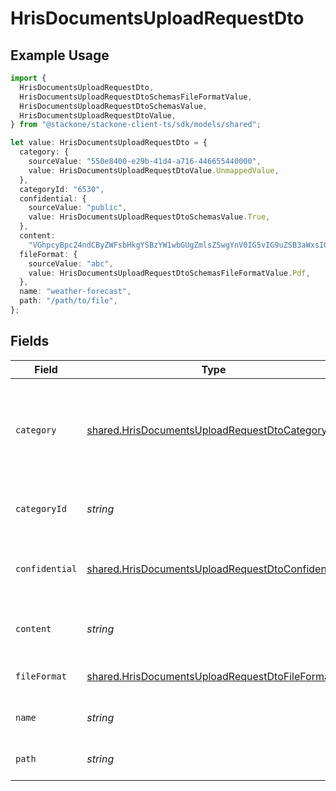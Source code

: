 # HrisDocumentsUploadRequestDto

## Example Usage

```typescript
import {
  HrisDocumentsUploadRequestDto,
  HrisDocumentsUploadRequestDtoSchemasFileFormatValue,
  HrisDocumentsUploadRequestDtoSchemasValue,
  HrisDocumentsUploadRequestDtoValue,
} from "@stackone/stackone-client-ts/sdk/models/shared";

let value: HrisDocumentsUploadRequestDto = {
  category: {
    sourceValue: "550e8400-e29b-41d4-a716-446655440000",
    value: HrisDocumentsUploadRequestDtoValue.UnmappedValue,
  },
  categoryId: "6530",
  confidential: {
    sourceValue: "public",
    value: HrisDocumentsUploadRequestDtoSchemasValue.True,
  },
  content:
    "VGhpcyBpc24ndCByZWFsbHkgYSBzYW1wbGUgZmlsZSwgYnV0IG5vIG9uZSB3aWxsIGV2ZXIga25vdyE",
  fileFormat: {
    sourceValue: "abc",
    value: HrisDocumentsUploadRequestDtoSchemasFileFormatValue.Pdf,
  },
  name: "weather-forecast",
  path: "/path/to/file",
};
```

## Fields

| Field                                                                                                                       | Type                                                                                                                        | Required                                                                                                                    | Description                                                                                                                 | Example                                                                                                                     |
| --------------------------------------------------------------------------------------------------------------------------- | --------------------------------------------------------------------------------------------------------------------------- | --------------------------------------------------------------------------------------------------------------------------- | --------------------------------------------------------------------------------------------------------------------------- | --------------------------------------------------------------------------------------------------------------------------- |
| `category`                                                                                                                  | [shared.HrisDocumentsUploadRequestDtoCategory](../../../sdk/models/shared/hrisdocumentsuploadrequestdtocategory.md)         | :heavy_minus_sign:                                                                                                          | The category to be associated with the file to be uploaded. Id will take precedence over name.                              | {<br/>"name": "reports",<br/>"id": "550e8400-e29b-41d4-a716-446655440000"<br/>}                                             |
| `categoryId`                                                                                                                | *string*                                                                                                                    | :heavy_minus_sign:                                                                                                          | The categoryId of the documents                                                                                             | 6530                                                                                                                        |
| `confidential`                                                                                                              | [shared.HrisDocumentsUploadRequestDtoConfidential](../../../sdk/models/shared/hrisdocumentsuploadrequestdtoconfidential.md) | :heavy_minus_sign:                                                                                                          | The confidentiality level of the file to be uploaded                                                                        |                                                                                                                             |
| `content`                                                                                                                   | *string*                                                                                                                    | :heavy_minus_sign:                                                                                                          | The base64 encoded content of the file to upload                                                                            | VGhpcyBpc24ndCByZWFsbHkgYSBzYW1wbGUgZmlsZSwgYnV0IG5vIG9uZSB3aWxsIGV2ZXIga25vdyE                                             |
| `fileFormat`                                                                                                                | [shared.HrisDocumentsUploadRequestDtoFileFormat](../../../sdk/models/shared/hrisdocumentsuploadrequestdtofileformat.md)     | :heavy_minus_sign:                                                                                                          | The file format of the file                                                                                                 |                                                                                                                             |
| `name`                                                                                                                      | *string*                                                                                                                    | :heavy_minus_sign:                                                                                                          | The filename of the file to upload                                                                                          | weather-forecast                                                                                                            |
| `path`                                                                                                                      | *string*                                                                                                                    | :heavy_minus_sign:                                                                                                          | The path for the file to be uploaded to                                                                                     | /path/to/file                                                                                                               |